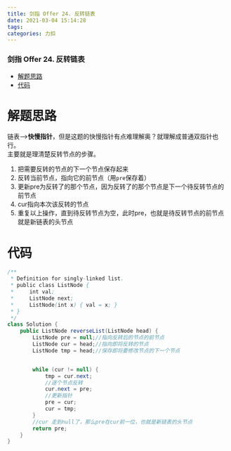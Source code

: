 ```yaml
---
title: 剑指 Offer 24. 反转链表
date: 2021-03-04 15:14:28
tags: 
categories: 力扣
---
```


<!--more-->

### 剑指 Offer 24. 反转链表

- [解题思路](#_2)
- [代码](#_11)

# 解题思路

链表–>**快慢指针**，但是这题的快慢指针有点难理解奥？就理解成普通双指针也行。  
主要就是理清楚反转节点的步骤。

1.  把需要反转的节点的下一个节点保存起来
2.  反转当前节点，指向它的前节点（用`pre`保存着）
3.  更新pre为反转了的那个节点，因为反转了的那个节点是下一个待反转节点的前节点
4.  cur指向本次该反转的节点
5.  重复以上操作，直到待反转节点为空，此时pre，也就是待反转节点的前节点就是新链表的头节点

# 代码

```java
/**
 * Definition for singly-linked list.
 * public class ListNode {
 *     int val;
 *     ListNode next;
 *     ListNode(int x) { val = x; }
 * }
 */
class Solution {
    public ListNode reverseList(ListNode head) {
        ListNode pre = null;//指向反转后的节点的前节点
        ListNode cur = head;//指向即将反转的节点
        ListNode tmp = head;//保存即将要修改节点的下一个节点


        while (cur != null) {
            tmp = cur.next;
            //逐个节点反转
            cur.next = pre;
            //更新指针
            pre = cur;
            cur = tmp;
        }
        //cur 走到null了，那么pre在cur前一位，也就是新链表的头节点
        return pre;
    }
}
```